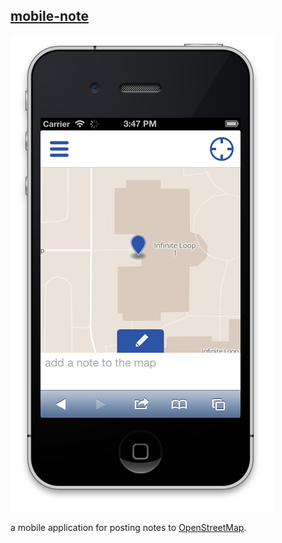 ## [mobile-note](http://osmlab.github.io/mobile-note/)

![](screenshot.png)

a mobile application for posting notes to [OpenStreetMap](http://www.openstreetmap.org/).
